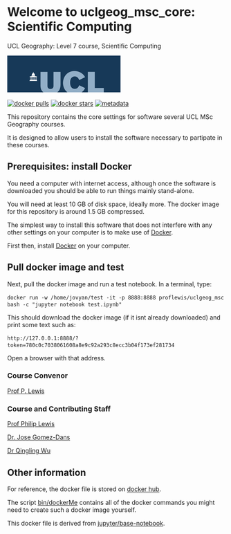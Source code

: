 # Welcome to uclgeog_msc_core: Scientific Computing 
UCL Geography: Level 7 course, Scientific Computing

![](images/ucl_logo.png)

[![docker pulls](https://img.shields.io/docker/pulls/proflewis/uclgeog_msc.svg)](https://hub.docker.com/proflewis/uclgeog_msc) [![docker stars](https://img.shields.io/docker/stars/proflewis/uclgeog_msc.svg)](https://hub.docker.com/r/proflewis/uclgeog_msc) 
[![metadata](https://images.microbadger.com/badges/image/proflewis/uclgeog_msc.svg)](https://microbadger.com/images/proflewis/uclgeog_msc "proflewis/uclgeog_msc image metadata")

This repository contains the core settings for software  several UCL MSc Geography courses.

It is designed to allow users to install the software necessary to partipate in these courses.


Prerequisites: install Docker
-------------

You need a computer with internet access, although once the software is downloaded you should be able to run things mainly stand-alone.

You will need at least 10 GB of disk space, ideally more. The docker image for this repository is around 1.5 GB compressed.

The simplest way to install this software that does not interfere with any other settings on your computer is to make use of [Docker](https://www.docker.com/products/docker-desktop).

First then, install [Docker](https://www.docker.com/products/docker-desktop) on your computer.

Pull docker image and test
-----------------

Next, pull the docker image and run a test notebook. In a terminal, type:

	docker run -w /home/jovyan/test -it -p 8888:8888 proflewis/uclgeog_msc bash -c "jupyter notebook test.ipynb"

This should download the docker image (if it isnt already downloaded) and print some text such as:

	http://127.0.0.1:8888/?token=780c0c7038061608a8e9c92a293c8ecc3b04f173ef281734

Open a browser with that address.

### Course Convenor

[Prof P. Lewis](http://www.geog.ucl.ac.uk/~plewis)

### Course and Contributing Staff

[Prof Philip Lewis](http://www.geog.ucl.ac.uk/~plewis)  

[Dr. Jose Gomez-Dans](http://www.geog.ucl.ac.uk/about-the-department/people/research-staff/research-staff/jose-gomez-dans/)

[Dr Qingling Wu](http://www.geog.ucl.ac.uk/about-the-department/people/research-staff/research-staff/qingling-wu/)

Other information
-----------------

For reference, the docker file is stored on [docker hub](https://hub.docker.com/r/proflewis/uclgeog_msc).

The script [bin/dockerMe](bin/dockerMe) contains all of the docker commands you might need to create such a docker image yourself.

This docker file is derived from [jupyter/base-notebook](https://hub.docker.com/r/jupyter/base-notebook/).

